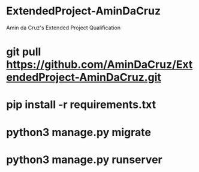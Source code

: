 # ExtendedProject-AminDaCruz
Amin da Cruz's Extended Project Qualification


# git pull https://github.com/AminDaCruz/ExtendedProject-AminDaCruz.git
# pip install -r requirements.txt
# python3 manage.py migrate
# python3 manage.py runserver
